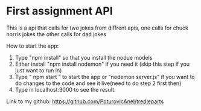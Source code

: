 ﻿# First assignment API 
 
 This is a api that calls for two jokes from diffrent apis, one calls for chuck norris jokes the other calls for dad jokes

How to start the app: 
1. Type "npm install" so that you install the nodue models 
2. Either install "npm install nodemon" if you need it (skip this step if you just want to run in) 
3. Type " npm start " to start the app or "nodemon server.js" if you want to do changes to the code and see it live(need to do step 2 first then) 
4. Type in localhost:3000 to see the result. 

Link to my github: 
https://github.com/PoturovicAnel/tredjeparts
